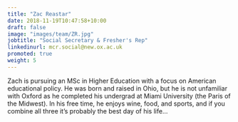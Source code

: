 ```yaml
---
title: "Zac Reastar"
date: 2018-11-19T10:47:58+10:00
draft: false
image: "images/team/ZR.jpg"
jobtitle: "Social Secretary & Fresher's Rep"
linkedinurl: mcr.social@new.ox.ac.uk
promoted: true
weight: 5
---
```


Zach is pursuing an MSc in Higher Education with a focus on American educational policy. He was born and raised in Ohio, but he is not unfamiliar with Oxford as he completed his undergrad at Miami University (the Paris of the Midwest). In his free time, he enjoys wine, food, and sports, and if you combine all three it’s probably the best day of his life…
